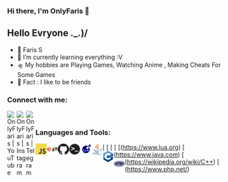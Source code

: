 ### Hi there, I'm OnlyFaris  👋


## Hello Evryone ._.)/

- 🔭 Faris S
- 🌱 I’m currently learning everything :V
- 🛸 My hobbies are Playing Games, Watching Anime , Making Cheats For Some Games
- 👥 Fact : I like to be friends


### Connect with me:
[<img align="left" alt="OnlyFaris | YouTube" width="22px" src="https://cdn.jsdelivr.net/npm/simple-icons@v3/icons/youtube.svg" />][youtube]
[<img align="left" alt="OnlyFaris | Instagram" width="22px" src="https://cdn.jsdelivr.net/npm/simple-icons@v3/icons/instagram.svg" />][instagram]
[<img align="left" alt="OnlyFaris | Telegram" width="22px" src="https://cdn.jsdelivr.net/npm/simple-icons@v3/icons/telegram.svg" />][telegram]
<br />

### Languages and Tools:
[<img align="left" alt="JavaScript" width="26px" src="https://raw.githubusercontent.com/github/explore/80688e429a7d4ef2fca1e82350fe8e3517d3494d/topics/javascript/javascript.png" />
[<img align="left" alt="Git" width="26px" src="https://raw.githubusercontent.com/github/explore/80688e429a7d4ef2fca1e82350fe8e3517d3494d/topics/git/git.png" />
[<img align="left" alt="GitHub" width="26px" src="https://raw.githubusercontent.com/github/explore/78df643247d429f6cc873026c0622819ad797942/topics/github/github.png" />
[<img align="left" alt="Terminal" width="26px" src="https://raw.githubusercontent.com/github/explore/80688e429a7d4ef2fca1e82350fe8e3517d3494d/topics/terminal/terminal.png" />
[<img align="left" alt="Lua" width="26px" src="https://raw.githubusercontent.com/github/explore/80688e429a7d4ef2fca1e82350fe8e3517d3494d/topics/lua/lua.png" />(https://www.lua.org)
[<img align="left" alt="Java" width="26px" src="https://raw.githubusercontent.com/github/explore/80688e429a7d4ef2fca1e82350fe8e3517d3494d/topics/java/java.png" />(https://www.java.com)
[<img align="left" alt="C++" width="26px" src="https://raw.githubusercontent.com/github/explore/80688e429a7d4ef2fca1e82350fe8e3517d3494d/topics/cpp/cpp.png" />(https://wikipedia.org/wiki/C++)
[<img align="left" alt="Php" width="26px" src="https://raw.githubusercontent.com/github/explore/80688e429a7d4ef2fca1e82350fe8e3517d3494d/topics/php/php.png" />(https://www.php.net/)

<br />
<br />



[youtube]: https://youtube.com/COKLIMITE
[instagram]: https://instagram.com/onlyfarisxlua
[telegram]: https://t.me/OnlyFaris
